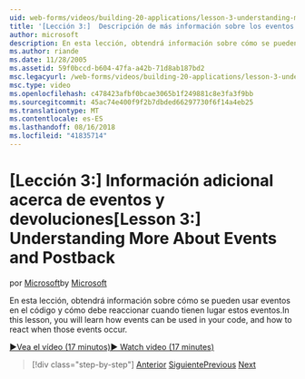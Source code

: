 ```yaml
---
uid: web-forms/videos/building-20-applications/lesson-3-understanding-more-about-events-and-postback
title: '[Lección 3:]  Descripción de más información sobre los eventos y Postback | Microsoft Docs'
author: microsoft
description: En esta lección, obtendrá información sobre cómo se pueden usar eventos en el código y cómo debe reaccionar cuando tienen lugar estos eventos.
ms.author: riande
ms.date: 11/28/2005
ms.assetid: 59f0bccd-b604-47fa-a42b-71d8ab187bd2
msc.legacyurl: /web-forms/videos/building-20-applications/lesson-3-understanding-more-about-events-and-postback
msc.type: video
ms.openlocfilehash: c478423afbf0bcae3065b1f249881c8e3fa3f9bb
ms.sourcegitcommit: 45ac74e400f9f2b7dbded66297730f6f14a4eb25
ms.translationtype: MT
ms.contentlocale: es-ES
ms.lasthandoff: 08/16/2018
ms.locfileid: "41835714"
---
```

<a name="lesson-3--understanding-more-about-events-and-postback"></a><span data-ttu-id="aeda4-103">[Lección 3:]  Información adicional acerca de eventos y devoluciones</span><span class="sxs-lookup"><span data-stu-id="aeda4-103">[Lesson 3:]  Understanding More About Events and Postback</span></span>
====================
<span data-ttu-id="aeda4-104">por [Microsoft](https://github.com/microsoft)</span><span class="sxs-lookup"><span data-stu-id="aeda4-104">by [Microsoft](https://github.com/microsoft)</span></span>

<span data-ttu-id="aeda4-105">En esta lección, obtendrá información sobre cómo se pueden usar eventos en el código y cómo debe reaccionar cuando tienen lugar estos eventos.</span><span class="sxs-lookup"><span data-stu-id="aeda4-105">In this lesson, you will learn how events can be used in your code, and how to react when those events occur.</span></span>

[<span data-ttu-id="aeda4-106">&#9654;Vea el vídeo (17 minutos)</span><span class="sxs-lookup"><span data-stu-id="aeda4-106">&#9654; Watch video (17 minutes)</span></span>](https://channel9.msdn.com/Blogs/ASP-NET-Site-Videos/lesson-3-understanding-more-about-events-and-postback)

> [!div class="step-by-step"]
> <span data-ttu-id="aeda4-107">[Anterior](lesson-2-creating-a-web-forms-user-interface.md)
> [Siguiente](lesson-4-understanding-web-application-state.md)</span><span class="sxs-lookup"><span data-stu-id="aeda4-107">[Previous](lesson-2-creating-a-web-forms-user-interface.md)
[Next](lesson-4-understanding-web-application-state.md)</span></span>
